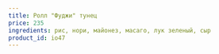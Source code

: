 ```yaml
---
title: Ролл "Фуджи" тунец
price: 235
ingredients: рис, нори, майонез, масаго, лук зеленый, сыр
product_id: io47
---
```



